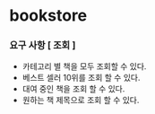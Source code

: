 # bookstore

### 요구 사항 [ 조회 ]
- 카테고리 별 책을 모두 조회할 수 있다.
- 베스트 셀러 10위를 조회 할 수 있다.
- 대여 중인 책을 조회 할 수 있다.
- 원하는 책 제목으로 조회 할 수 있다.

